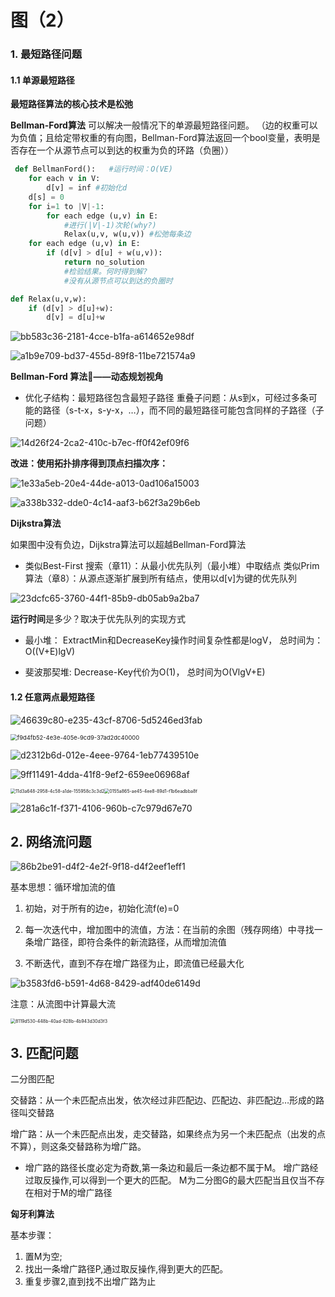 # 图（2）

### 1. 最短路径问题

#### 1.1 单源最短路径

**最短路径算法的核心技术是松弛**

**Bellman-Ford算法** 可以解决一般情况下的单源最短路径问题。
（边的权重可以为负值；且给定带权重的有向图，Bellman-Ford算法返回一个bool变量，表明是否存在一个从源节点可以到达的权重为负的环路（负圈））

```python
 def BellmanFord():   #运行时间：O(VE)
    for each v in V:
        d[v] = inf #初始化d
    d[s] = 0
    for i=1 to |V|-1:
        for each edge (u,v) in E: 
            #进行(|V|-1)次轮(why?)
            Relax(u,v, w(u,v)) #松弛每条边
    for each edge (u,v) in E:
        if (d[v] > d[u] + w(u,v)):
            return no_solution
            #检验结果。何时得到解?
            #没有从源节点可以到达的负圈时

def Relax(u,v,w): 
    if (d[v] > d[u]+w):
        d[v] = d[u]+w
```

![bb583c36-2181-4cce-b1fa-a614652e98df](file:///D:/Users/asus/Pictures/Typedown/bb583c36-2181-4cce-b1fa-a614652e98df.png)

![a1b9e709-bd37-455d-89f8-11be721574a9](file:///D:/Users/asus/Pictures/Typedown/a1b9e709-bd37-455d-89f8-11be721574a9.png)

**Bellman-Ford 算法——动态规划视角**

- 优化子结构：最短路径包含最短子路径
  重叠子问题：从s到x，可经过多条可能的路径（s-t-x，s-y-x，…），而不同的最短路径可能包含同样的子路径（子问题）

![14d26f24-2ca2-410c-b7ec-ff0f42ef09f6](file:///D:/Users/asus/Pictures/Typedown/14d26f24-2ca2-410c-b7ec-ff0f42ef09f6.png)

**改进：使用拓扑排序得到顶点扫描次序：**

![1e33a5eb-20e4-44de-a013-0ad106a15003](file:///D:/Users/asus/Pictures/Typedown/1e33a5eb-20e4-44de-a013-0ad106a15003.png)

![a338b332-dde0-4c14-aaf3-b62f3a29b6eb](file:///D:/Users/asus/Pictures/Typedown/a338b332-dde0-4c14-aaf3-b62f3a29b6eb.png)

**Dijkstra算法**

如果图中没有负边，Dijkstra算法可以超越Bellman-Ford算法

- 类似Best-First 搜索（章11）：从最小优先队列（最小堆）中取结点
  类似Prim算法（章8）：从源点逐渐扩展到所有结点，使用以d[v]为键的优先队列

![23dcfc65-3760-44f1-85b9-db05ab9a2ba7](file:///D:/Users/asus/Pictures/Typedown/23dcfc65-3760-44f1-85b9-db05ab9a2ba7.png)

**运行时间**是多少？取决于优先队列的实现方式

- 最小堆：
  ExtractMin和DecreaseKey操作时间复杂性都是logV，
  总时间为：O((V+E)lgV)

- 斐波那契堆: 
  Decrease-Key代价为O(1)，
  总时间为O(VlgV+E)

#### 1.2 任意两点最短路径

![46639c80-e235-43cf-8706-5d5246ed3fab](file:///D:/Users/asus/Pictures/Typedown/46639c80-e235-43cf-8706-5d5246ed3fab.png)

<img src="file:///D:/Users/asus/Pictures/Typedown/f9d4fb52-4e3e-405e-9cd9-37ad2dc40000.png" title="" alt="f9d4fb52-4e3e-405e-9cd9-37ad2dc40000" style="zoom:67%;">

![d2312b6d-012e-4eee-9764-1eb77439510e](file:///D:/Users/asus/Pictures/Typedown/d2312b6d-012e-4eee-9764-1eb77439510e.png)

![9ff11491-4dda-41f8-9ef2-659ee06968af](file:///D:/Users/asus/Pictures/Typedown/9ff11491-4dda-41f8-9ef2-659ee06968af.png)

<img src="file:///D:/Users/asus/Pictures/Typedown/11d3a648-2958-4c58-a1de-155958c3c3d2.png" title="" alt="11d3a648-2958-4c58-a1de-155958c3c3d2" style="zoom:50%;"><img src="file:///D:/Users/asus/Pictures/Typedown/0155a865-ae45-4ee8-89d1-f1b6eadbba8f.png" title="" alt="0155a865-ae45-4ee8-89d1-f1b6eadbba8f" style="zoom:50%;">

![281a6c1f-f371-4106-960b-c7c979d67e70](file:///D:/Users/asus/Pictures/Typedown/281a6c1f-f371-4106-960b-c7c979d67e70.png)



## 2. 网络流问题

![86b2be91-d4f2-4e2f-9f18-d4f2eef1eff1](file:///D:/Users/asus/Pictures/Typedown/86b2be91-d4f2-4e2f-9f18-d4f2eef1eff1.png)

基本思想：循环增加流的值

1. 初始，对于所有的边e，初始化流f(e)=0

2. 每一次迭代中，增加图中的流值，方法：在当前的余图（残存网络）中寻找一条增广路径，即符合条件的新流路径，从而增加流值

3. 不断迭代，直到不存在增广路径为止，即流值已经最大化

![b3583fd6-b591-4d68-8429-adf40de6149d](file:///D:/Users/asus/Pictures/Typedown/b3583fd6-b591-4d68-8429-adf40de6149d.png)

注意：从流图中计算最大流

<img src="file:///D:/Users/asus/Pictures/Typedown/8119d530-448b-40ad-828b-4b943d30d3f3.png" title="" alt="8119d530-448b-40ad-828b-4b943d30d3f3" style="zoom:50%;">

## 3. 匹配问题

二分图匹配

交替路：从一个未匹配点出发，依次经过非匹配边、匹配边、非匹配边…形成的路径叫交替路

增广路：从一个未匹配点出发，走交替路，如果终点为另一个未匹配点（出发的点不算），则这条交替路称为增广路。

- 增广路的路径长度必定为奇数,第一条边和最后一条边都不属于M。
  增广路经过取反操作,可以得到一个更大的匹配。
  M为二分图G的最大匹配当且仅当不存在相对于M的增广路径

**匈牙利算法**

基本步骤：

1. 置M为空;
2. 找出一条增广路径P,通过取反操作,得到更大的匹配。
3. 重复步骤2,直到找不出增广路为止

